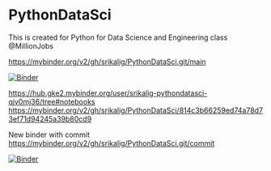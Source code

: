 # PythonDataSci
This is created for Python for Data Science and Engineering class @MillionJobs


https://mybinder.org/v2/gh/srikalig/PythonDataSci.git/main


[![Binder](https://mybinder.org/badge_logo.svg)](https://mybinder.org/v2/gh/srikalig/PythonDataSci.git/main)



https://hub.gke2.mybinder.org/user/srikalig-pythondatasci-qjv0mj36/tree#notebooks
https://mybinder.org/v2/gh/srikalig/PythonDataSci/814c3b66259ed74a78d73ef71d94245a39b80cd9




New binder with commit
https://mybinder.org/v2/gh/srikalig/PythonDataSci.git/commit


[![Binder](https://mybinder.org/badge_logo.svg)](https://mybinder.org/v2/gh/srikalig/PythonDataSci.git/commit)
